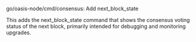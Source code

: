 go/oasis-node/cmd/consensus: Add next_block_state

This adds the next_block_state command that shows the consensus
voting status of the next block, primarily intended for debugging
and monitoring upgrades.
